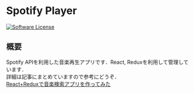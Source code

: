 # Spotify Player
[![Software License](https://img.shields.io/badge/license-MIT-blue.svg)](LICENSE)

## 概要
Spotify APIを利用した音楽再生アプリです．React, Reduxを利用して管理しています．  
詳細は記事にまとめていますので参考にどうぞ．  
[React+Reduxで音楽検索アプリを作ってみた](https://qiita.com/yamakenji/items/b94fa2ab104679b29b3a)
